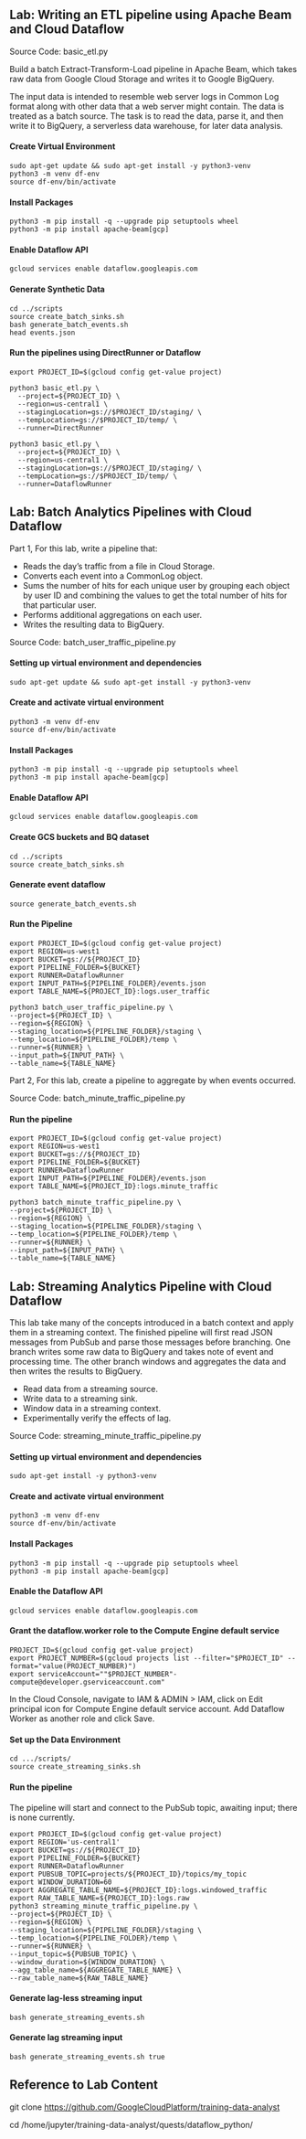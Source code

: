 ## Lab: Writing an ETL pipeline using Apache Beam and Cloud Dataflow

Source Code: basic_etl.py

Build a batch Extract-Transform-Load pipeline in Apache Beam, which takes raw data from Google Cloud Storage and writes it to Google BigQuery.

The input data is intended to resemble web server logs in Common Log format along with other data that a web server might contain. The data is treated as a batch source. The task is to read the data, parse it, and then write it to BigQuery, a serverless data warehouse, for later data analysis. 

#### Create Virtual Environment 
```
sudo apt-get update && sudo apt-get install -y python3-venv 
python3 -m venv df-env 
source df-env/bin/activate 
```

#### Install Packages
```
python3 -m pip install -q --upgrade pip setuptools wheel 
python3 -m pip install apache-beam[gcp] 
```

#### Enable Dataflow API 
```
gcloud services enable dataflow.googleapis.com 
```

#### Generate Synthetic Data
```
cd ../scripts 
source create_batch_sinks.sh 
bash generate_batch_events.sh 
head events.json 
```

#### Run the pipelines using DirectRunner or Dataflow
```
export PROJECT_ID=$(gcloud config get-value project) 

python3 basic_etl.py \ 
  --project=${PROJECT_ID} \ 
  --region=us-central1 \ 
  --stagingLocation=gs://$PROJECT_ID/staging/ \ 
  --tempLocation=gs://$PROJECT_ID/temp/ \ 
  --runner=DirectRunner 
 
python3 basic_etl.py \ 
  --project=${PROJECT_ID} \ 
  --region=us-central1 \ 
  --stagingLocation=gs://$PROJECT_ID/staging/ \ 
  --tempLocation=gs://$PROJECT_ID/temp/ \ 
  --runner=DataflowRunner 
```

## Lab: Batch Analytics Pipelines with Cloud Dataflow

Part 1, For this lab, write a pipeline that: 
- Reads the day’s traffic from a file in Cloud Storage. 
- Converts each event into a CommonLog object. 
- Sums the number of hits for each unique user by grouping each object by user ID and combining the values to get the total number of hits for that particular user. 
- Performs additional aggregations on each user. 
- Writes the resulting data to BigQuery. 

Source Code: batch_user_traffic_pipeline.py

#### Setting up virtual environment and dependencies 
```
sudo apt-get update && sudo apt-get install -y python3-venv 
```

#### Create and activate virtual environment 
```
python3 -m venv df-env 
source df-env/bin/activate 
```

#### Install Packages 
```
python3 -m pip install -q --upgrade pip setuptools wheel 
python3 -m pip install apache-beam[gcp]
```
 
#### Enable Dataflow API 
```
gcloud services enable dataflow.googleapis.com 
```
 
#### Create GCS buckets and BQ dataset 
```
cd ../scripts
source create_batch_sinks.sh 
```

#### Generate event dataflow 
```
source generate_batch_events.sh 
```

#### Run the Pipeline
```
export PROJECT_ID=$(gcloud config get-value project) 
export REGION=us-west1 
export BUCKET=gs://${PROJECT_ID} 
export PIPELINE_FOLDER=${BUCKET} 
export RUNNER=DataflowRunner 
export INPUT_PATH=${PIPELINE_FOLDER}/events.json 
export TABLE_NAME=${PROJECT_ID}:logs.user_traffic 

python3 batch_user_traffic_pipeline.py \ 
--project=${PROJECT_ID} \ 
--region=${REGION} \ 
--staging_location=${PIPELINE_FOLDER}/staging \ 
--temp_location=${PIPELINE_FOLDER}/temp \ 
--runner=${RUNNER} \ 
--input_path=${INPUT_PATH} \ 
--table_name=${TABLE_NAME} 
```

Part 2, For this lab, create a pipeline to aggregate by when events occurred.

Source Code: batch_minute_traffic_pipeline.py

#### Run the pipeline 
```
export PROJECT_ID=$(gcloud config get-value project) 
export REGION=us-west1 
export BUCKET=gs://${PROJECT_ID} 
export PIPELINE_FOLDER=${BUCKET} 
export RUNNER=DataflowRunner 
export INPUT_PATH=${PIPELINE_FOLDER}/events.json 
export TABLE_NAME=${PROJECT_ID}:logs.minute_traffic 

python3 batch_minute_traffic_pipeline.py \ 
--project=${PROJECT_ID} \ 
--region=${REGION} \ 
--staging_location=${PIPELINE_FOLDER}/staging \ 
--temp_location=${PIPELINE_FOLDER}/temp \ 
--runner=${RUNNER} \ 
--input_path=${INPUT_PATH} \ 
--table_name=${TABLE_NAME} 
```

## Lab: Streaming Analytics Pipeline with Cloud Dataflow

This lab take many of the concepts introduced in a batch context and apply them in a streaming context. The finished pipeline will first read JSON messages from PubSub and parse those messages before branching. One branch writes some raw data to BigQuery and takes note of event and processing time. The other branch windows and aggregates the data and then writes the results to BigQuery. 
- Read data from a streaming source. 
- Write data to a streaming sink. 
- Window data in a streaming context. 
- Experimentally verify the effects of lag. 

Source Code: streaming_minute_traffic_pipeline.py

#### Setting up virtual environment and dependencies 
```
sudo apt-get install -y python3-venv 
```

#### Create and activate virtual environment 
```
python3 -m venv df-env 
source df-env/bin/activate 
```

#### Install Packages 
```
python3 -m pip install -q --upgrade pip setuptools wheel 
python3 -m pip install apache-beam[gcp] 
```

#### Enable the Dataflow API 
```
gcloud services enable dataflow.googleapis.com 
```

#### Grant the dataflow.worker role to the Compute Engine default service 
```
PROJECT_ID=$(gcloud config get-value project) 
export PROJECT_NUMBER=$(gcloud projects list --filter="$PROJECT_ID" --format="value(PROJECT_NUMBER)") 
export serviceAccount=""$PROJECT_NUMBER"-compute@developer.gserviceaccount.com" 
```
 
In the Cloud Console, navigate to IAM & ADMIN > IAM, click on Edit principal icon for Compute Engine default service account. Add Dataflow Worker as another role and click Save.

#### Set up the Data Environment 
```
cd .../scripts/
source create_streaming_sinks.sh 
```

#### Run the pipeline 

The pipeline will start and connect to the PubSub topic, awaiting input; there is none currently. 
```
export PROJECT_ID=$(gcloud config get-value project) 
export REGION='us-central1' 
export BUCKET=gs://${PROJECT_ID} 
export PIPELINE_FOLDER=${BUCKET} 
export RUNNER=DataflowRunner 
export PUBSUB_TOPIC=projects/${PROJECT_ID}/topics/my_topic 
export WINDOW_DURATION=60 
export AGGREGATE_TABLE_NAME=${PROJECT_ID}:logs.windowed_traffic 
export RAW_TABLE_NAME=${PROJECT_ID}:logs.raw 
python3 streaming_minute_traffic_pipeline.py \ 
--project=${PROJECT_ID} \ 
--region=${REGION} \ 
--staging_location=${PIPELINE_FOLDER}/staging \ 
--temp_location=${PIPELINE_FOLDER}/temp \ 
--runner=${RUNNER} \ 
--input_topic=${PUBSUB_TOPIC} \ 
--window_duration=${WINDOW_DURATION} \ 
--agg_table_name=${AGGREGATE_TABLE_NAME} \ 
--raw_table_name=${RAW_TABLE_NAME} 
```

#### Generate lag-less streaming input 
```
bash generate_streaming_events.sh 
```
 
#### Generate lag streaming input 
```
bash generate_streaming_events.sh true 
```

## Reference to Lab Content

git clone https://github.com/GoogleCloudPlatform/training-data-analyst 

cd /home/jupyter/training-data-analyst/quests/dataflow_python/ 
